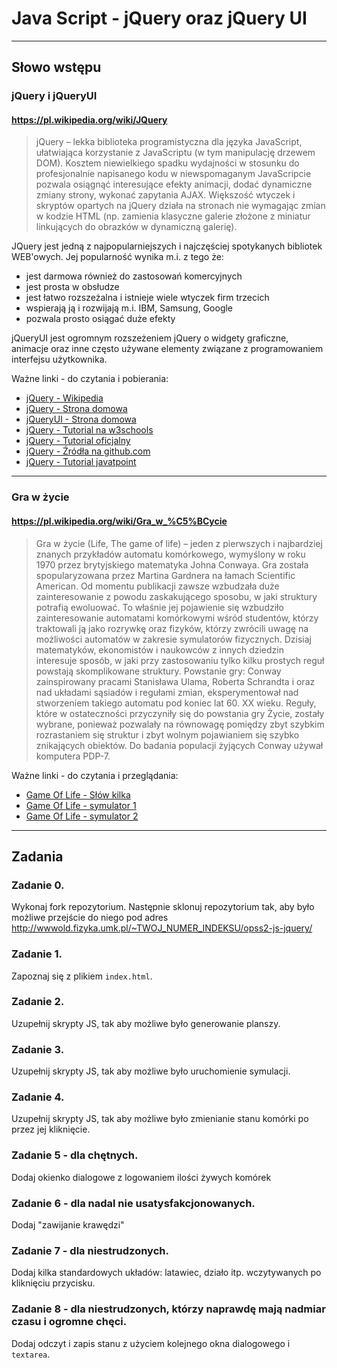 # Java Script - jQuery oraz jQuery UI
---------------------------------------------------
## Słowo wstępu
### jQuery i jQueryUI
#### https://pl.wikipedia.org/wiki/JQuery
> jQuery – lekka biblioteka programistyczna dla języka JavaScript, ułatwiająca korzystanie z JavaScriptu (w tym manipulację drzewem DOM). Kosztem niewielkiego spadku wydajności w stosunku do profesjonalnie napisanego kodu w niewspomaganym JavaScripcie pozwala osiągnąć interesujące efekty animacji, dodać dynamiczne zmiany strony, wykonać zapytania AJAX. Większość wtyczek i skryptów opartych na jQuery działa na stronach nie wymagając zmian w kodzie HTML (np. zamienia klasyczne galerie złożone z miniatur linkujących do obrazków w dynamiczną galerię).

JQuery jest jedną z najpopularniejszych i najczęściej spotykanych bibliotek WEB'owych. Jej popularność wynika m.i. z tego że:
* jest darmowa również do zastosowań komercyjnych
* jest prosta w obsłudze
* jest łatwo rozszeżalna i istnieje wiele wtyczek firm trzecich
* wspierają ją i rozwijają m.i. IBM, Samsung, Google
* pozwala prosto osiągać duże efekty

jQueryUI jest ogromnym rozszeżeniem jQuery o widgety graficzne, animacje oraz inne często używane elementy związane z programowaniem interfejsu użytkownika.

Ważne linki - do czytania i pobierania:
* [jQuery - Wikipedia]
* [jQuery - Strona domowa]
* [jQueryUI - Strona domowa]
* [jQuery - Tutorial na w3schools]
* [jQuery - Tutorial oficjalny]
* [jQuery - Źródła na github.com]
* [jQuery - Tutorial javatpoint]
---------------------------------------------------
### Gra w życie
#### https://pl.wikipedia.org/wiki/Gra_w_%C5%BCycie
> Gra w życie (Life, The game of life) – jeden z pierwszych i najbardziej znanych przykładów automatu komórkowego, wymyślony w roku 1970 przez brytyjskiego matematyka Johna Conwaya.
> Gra została spopularyzowana przez Martina Gardnera na łamach Scientific American. Od momentu publikacji zawsze wzbudzała duże zainteresowanie z powodu zaskakującego sposobu, w jaki struktury potrafią ewoluować. To właśnie jej pojawienie się wzbudziło zainteresowanie automatami komórkowymi wśród studentów, którzy traktowali ją jako rozrywkę oraz fizyków, którzy zwrócili uwagę na możliwości automatów w zakresie symulatorów fizycznych. Dzisiaj matematyków, ekonomistów i naukowców z innych dziedzin interesuje sposób, w jaki przy zastosowaniu tylko kilku prostych reguł powstają skomplikowane struktury.
> Powstanie gry: Conway zainspirowany pracami Stanisława Ulama, Roberta Schrandta i oraz nad układami sąsiadów i regułami zmian, eksperymentował nad stworzeniem takiego automatu pod koniec lat 60. XX wieku. Reguły, które w ostateczności przyczyniły się do powstania gry Życie, zostały wybrane, ponieważ pozwalały na równowagę pomiędzy zbyt szybkim rozrastaniem się struktur i zbyt wolnym pojawianiem się szybko znikających obiektów. Do badania populacji żyjących Conway używał komputera PDP-7.

Ważne linki - do czytania i przeglądania:
* [Game Of Life - Słów kilka]
* [Game Of Life - symulator 1]
* [Game Of Life - symulator 2]
---------------------------------------------------
## Zadania
### Zadanie 0.
Wykonaj fork repozytorium. Następnie sklonuj repozytorium tak, aby było możliwe przejście do niego pod adres http://wwwold.fizyka.umk.pl/~TWOJ_NUMER_INDEKSU/opss2-js-jquery/

### Zadanie 1.
Zapoznaj się z plikiem `index.html`.  

### Zadanie 2.
Uzupełnij skrypty JS, tak aby możliwe było generowanie planszy.

### Zadanie 3.
Uzupełnij skrypty JS, tak aby możliwe było uruchomienie symulacji.

### Zadanie 4.
Uzupełnij skrypty JS, tak aby możliwe było zmienianie stanu komórki po przez jej kliknięcie.

### Zadanie 5 - dla chętnych.
Dodaj okienko dialogowe z logowaniem ilości żywych komórek

### Zadanie 6 - dla nadal nie usatysfakcjonowanych.
Dodaj "zawijanie krawędzi"

### Zadanie 7 - dla niestrudzonych.
Dodaj kilka standardowych układów: latawiec, działo itp. wczytywanych po kliknięciu przycisku.

### Zadanie 8 - dla niestrudzonych, którzy naprawdę mają nadmiar czasu i ogromne chęci.
Dodaj odczyt i zapis stanu z użyciem kolejnego okna dialogowego i `textarea`.

[jQuery - Wikipedia]: https://pl.wikipedia.org/wiki/JQuery
[jQuery - Strona domowa]: http://jquery.com/
[jQueryUI - Strona domowa]: https://jqueryui.com/
[jQuery - Tutorial na w3schools]: https://www.w3schools.com/jquery/
[jQuery - Tutorial oficjalny]: https://learn.jquery.com/
[jQuery - Tutorial javatpoint]: https://www.javatpoint.com/jquery-tutorial
[jQuery - Źródła na github.com]: https://github.com/jquery/jquery
[Game Of Life - Słów kilka]: https://www.samouczekprogramisty.pl/game-of-life/
[Game Of Life - symulator 1]: https://playgameoflife.com/
[Game Of Life - symulator 2]: https://www.mimuw.edu.pl/~ajank/zycie/
